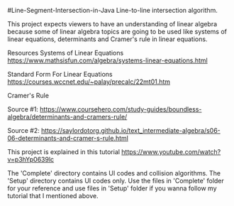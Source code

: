 #Line-Segment-Intersection-in-Java
Line-to-line intersection algorithm.

This project expects viewers to have an understanding of linear algebra because some of linear algebra topics are going to be used like systems of linear equations, determinants and Cramer's rule in linear equations.

Resources
Systems of Linear Equations
https://www.mathsisfun.com/algebra/systems-linear-equations.html

Standard Form For Linear Equations
https://courses.wccnet.edu/~palay/precalc/22mt01.htm

Cramer's Rule

Source #1: https://www.coursehero.com/study-guides/boundless-algebra/determinants-and-cramers-rule/

Source #2: https://saylordotorg.github.io/text_intermediate-algebra/s06-06-determinants-and-cramer-s-rule.html

This project is explained in this tutorial
https://www.youtube.com/watch?v=p3hYp0639lc

The 'Complete' directory contains UI codes and collision algorithms. The 'Setup' directory contains UI codes only. Use the files in 'Complete' folder for your reference and use files in 'Setup' folder if you wanna follow my tutorial that I mentioned above.
